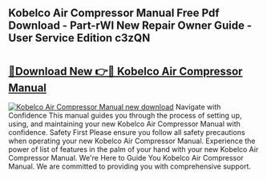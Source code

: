 ## Kobelco Air Compressor Manual Free Pdf Download - Part-rWI New Repair Owner Guide - User Service Edition c3zQN

# <h2><a href="http://bc27633.oget.top/?id=Kobelco+Air+Compressor+Manual">🔗Download New 👉🔴 Kobelco Air Compressor Manual</a></h2>

[![Kobelco Air Compressor Manual new download](https://i.imgur.com/5g1atiW.png)](http://bc27633.oget.top/?id=Kobelco+Air+Compressor+Manual)
Navigate with Confidence This manual guides you through the process of setting up, using, and maintaining your new Kobelco Air Compressor Manual with confidence. Safety First Please ensure you follow all safety precautions when operating your new Kobelco Air Compressor Manual. Experience the power of list of features in the palm of your hand with your new Kobelco Air Compressor Manual. We're Here to Guide You Kobelco Air Compressor Manual. We are committed to providing you with comprehensive support.
